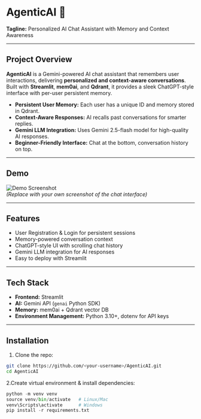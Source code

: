 # AgenticAI 🤖

**Tagline:** Personalized AI Chat Assistant with Memory and Context Awareness

---

## Project Overview

**AgenticAI** is a Gemini-powered AI chat assistant that remembers user interactions, delivering **personalized and context-aware conversations**.  
Built with **Streamlit**, **mem0ai**, and **Qdrant**, it provides a sleek ChatGPT-style interface with per-user persistent memory.

- **Persistent User Memory:** Each user has a unique ID and memory stored in Qdrant.
- **Context-Aware Responses:** AI recalls past conversations for smarter replies.
- **Gemini LLM Integration:** Uses Gemini 2.5-flash model for high-quality AI responses.
- **Beginner-Friendly Interface:** Chat at the bottom, conversation history on top.

---

## Demo

![Demo Screenshot](demo_screenshot.png)  
*(Replace with your own screenshot of the chat interface)*

---

## Features

- User Registration & Login for persistent sessions  
- Memory-powered conversation context  
- ChatGPT-style UI with scrolling chat history  
- Gemini LLM integration for AI responses  
- Easy to deploy with Streamlit  

---

## Tech Stack

- **Frontend:** Streamlit  
- **AI:** Gemini API (`genai` Python SDK)  
- **Memory:** mem0ai + Qdrant vector DB  
- **Environment Management:** Python 3.10+, dotenv for API keys  

---

## Installation

1. Clone the repo:

```bash
git clone https://github.com/<your-username>/AgenticAI.git
cd AgenticAI
```
2.Create virtual environment & install dependencies:

```python
python -m venv venv
source venv/bin/activate   # Linux/Mac
venv\Scripts\activate      # Windows
pip install -r requirements.txt
```
